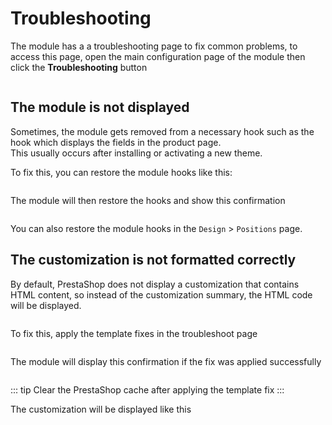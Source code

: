 # Troubleshooting

The module has a a troubleshooting page to fix common problems, to access this page, open the main configuration page
of the module then click the **Troubleshooting** button

<img srcset="/images/troubleshooting.jpg 2x" class="border">

## The module is not displayed
Sometimes, the module gets removed from a necessary hook such as the hook which displays the fields in the product page.  
This usually occurs after installing or activating a new theme.  

To fix this, you can restore the module hooks like this:

<img srcset="/images/hooks-list.jpg 2x">

The module will then restore the hooks and show this confirmation

<img srcset="/images/hooks-restored.jpg 2x">

You can also restore the module hooks in the `Design` > `Positions` page.

## The customization is not formatted correctly
By default, PrestaShop does not display a customization that contains HTML content, so instead of the customization summary,
the HTML code will be displayed.  

<img srcset="/images/customization-html.jpg 2x">

To fix this, apply the template fixes in the troubleshoot page

<img srcset="/images/template-fix.jpg 2x">

The module will display this confirmation if the fix was applied successfully

<img srcset="/images/template-fix-applied.jpg 2x">

::: tip
Clear the PrestaShop cache after applying the template fix
:::

The customization will be displayed like this

<img srcset="/images/customization-formatted.jpg 2x">
